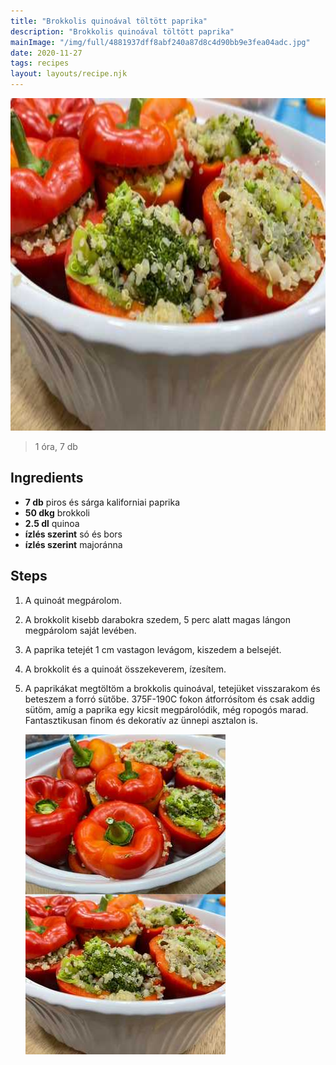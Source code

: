 ```yaml
---
title: "Brokkolis quinoával töltött paprika"
description: "Brokkolis quinoával töltött paprika"
mainImage: "/img/full/4881937dff8abf240a87d8c4d90bb9e3fea04adc.jpg"
date: 2020-11-27
tags: recipes
layout: layouts/recipe.njk
---
```

                            
<p align="center"><a href="https://cookpad.com/hu/receptek/14120514-brokkolis-quinoaval-toltott-paprika" rel="Recipe source page"><img width="751" height="532" src="/img/full/4881937dff8abf240a87d8c4d90bb9e3fea04adc.jpg"/></a></p>

> 1 óra, 7 db 

## Ingredients
* **7 db** piros és sárga kaliforniai paprika
* **50 dkg** brokkoli
* **2.5 dl** quinoa
* **ízlés szerint** só és bors
* **ízlés szerint** majoránna

## Steps

1. A quinoát megpárolom.
 
    <div style="clear: both"/>

2. A brokkolit kisebb darabokra szedem, 5 perc alatt magas lángon megpárolom saját levében.
 
    <div style="clear: both"/>

3. A paprika tetejét 1 cm vastagon levágom, kiszedem a belsejét.
 
    <div style="clear: both"/>

4. A brokkolit és a quinoát összekeverem, ízesítem.
 
    <div style="clear: both"/>

5. A paprikákat megtöltöm a brokkolis quinoával, tetejüket visszarakom és beteszem a forró sütőbe. 375F-190C fokon átforrósítom és csak addig sütöm, amíg a paprika egy kicsit megpárolódik, még ropogós marad. Fantasztikusan finom és dekoratív az ünnepi asztalon is.
 
    <p><img width="320" height="256" align="left" src="/img/full/0a58a3e4d54e0bb78e9082e989244a35111cc130.jpg"/></p><p><img width="320" height="256" align="left" src="/img/full/c0fc4fedb47ce46fc227f890fa4986fe5fd38dec.jpg"/></p><div style="clear: both"/>

